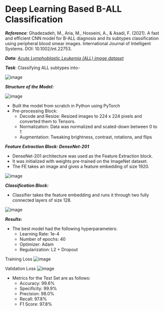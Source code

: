 # Deep Learning Based B-ALL Classification

***Reference**:*
Ghadezadeh, M., Aria, M., Hosseini, A., & Asadi, F. (2021). A fast and efficient CNN model for B-ALL diagnosis and its subtypes classification using peripheral blood smear images. International Journal of Intelligent Systems. DOI: 10.1002/int.22753.

***Data**: [Acute Lymphoblastic ](https://www.kaggle.com/datasets/mehradaria/leukemia)[Leukemia](https://www.kaggle.com/datasets/mehradaria/leukemia)[ (ALL) image dataset](https://www.kaggle.com/datasets/mehradaria/leukemia)* 

***Task***: Classifying ALL subtypes into-

![image](https://github.com/sanyuktaadap/leukemia-classification/assets/126644146/662adbf1-84b0-4218-b662-df74a4f30cd7)



***Structure of the Model:***

![image](https://github.com/sanyuktaadap/leukemia-classification/assets/126644146/0e97dd0b-c46a-4c3e-8613-d3dc87d26b2e)



- Built the model from scratch in Python using PyTorch
- Pre-processing Block:
  - Decode and Resize: Resized images to 224 x 224 pixels and converted them to Tensors.
  - Normalization: Data was normalized and scaled-down between 0 to 1
  - Augmentation: Tweaking brightness, contrast, rotations, and flips

***Feature Extraction Block: DenseNet-201***

- DenseNet-201 architecture was used as the Feature Extraction block.
- It was initialized with weights pre-trained on the ImageNet dataset.
- The FE takes an image and gives a feature embedding of size 1920.

![image](https://github.com/sanyuktaadap/leukemia-classification/assets/126644146/6ed4a376-f36c-4746-97ef-a036e53da127)



***Classification Block:***

- Classifier takes the feature embedding and runs it through two fully connected layers of size 128.

![image](https://github.com/sanyuktaadap/leukemia-classification/assets/126644146/06948179-1df5-4ee9-8e97-ae0d462d7b02)



***Results*:**

- The best model had the following hyperparameters:
  - Learning Rate: 1e-4
  - Number of epochs: 40
  - Optimizer: Adam
  - Regularization: L2 + Dropout

Training Loss
![image](https://github.com/sanyuktaadap/leukemia-classification/assets/126644146/fa4caba1-2d91-46cc-912d-72560a75412d)

Validation Loss
![image](https://github.com/sanyuktaadap/leukemia-classification/assets/126644146/3c07efc0-bddf-4d6c-9498-ccec8538749c)



- Metrics for the Test Set are as follows:
  - Accuracy: 99.6%
  - Specificity: 99.9%
  - Precision: 98.0%
  - Recall: 97.8%
  - F1 Score: 97.8%







